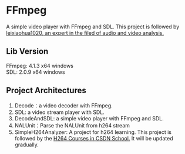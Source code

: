 # FFmpeg
A simple video player with FFmpeg and SDL. This project is followed by [leixiaohua1020, an expert in the filed of audio and video analysis.](https://blog.csdn.net/leixiaohua1020/article/details/15811977)    

## Lib Version  
FFmpeg: 4.1.3 x64 windows  
SDL: 2.0.9 x64 windows  

## Project Architectures    
1. Decode：a video decoder with FFmpeg.   
2. SDL: a video stream player with SDL.   
3. DecodeAndSDL: a simple video player with FFmpeg and SDL.
4. NALUnit：Parse the NALUnit from h264 stream   
5. SimpleH264Analyzer: A project for h264 learning. This project is followed by the [H264 Courses in CSDN School.](https://edu.csdn.net/course/detail/2777) It will be updated gradually.
